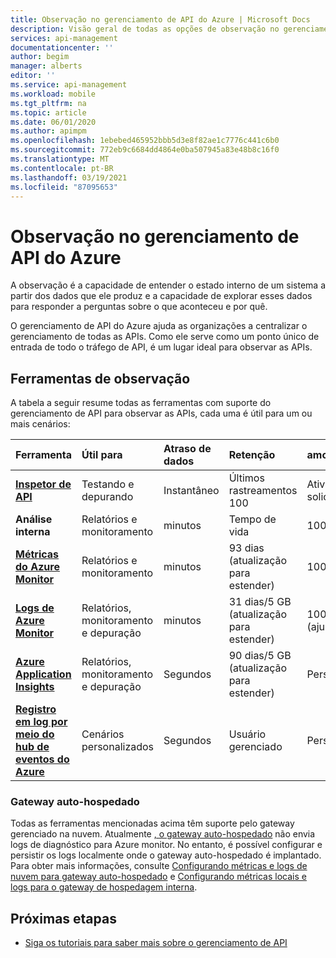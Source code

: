 ```yaml
---
title: Observação no gerenciamento de API do Azure | Microsoft Docs
description: Visão geral de todas as opções de observação no gerenciamento de API do Azure.
services: api-management
documentationcenter: ''
author: begim
manager: alberts
editor: ''
ms.service: api-management
ms.workload: mobile
ms.tgt_pltfrm: na
ms.topic: article
ms.date: 06/01/2020
ms.author: apimpm
ms.openlocfilehash: 1ebebed465952bbb5d3e8f82ae1c7776c441c6b0
ms.sourcegitcommit: 772eb9c6684dd4864e0ba507945a83e48b8c16f0
ms.translationtype: MT
ms.contentlocale: pt-BR
ms.lasthandoff: 03/19/2021
ms.locfileid: "87095653"
---
```

# <a name="observability-in-azure-api-management"></a>Observação no gerenciamento de API do Azure

A observação é a capacidade de entender o estado interno de um sistema a partir dos dados que ele produz e a capacidade de explorar esses dados para responder a perguntas sobre o que aconteceu e por quê. 

O gerenciamento de API do Azure ajuda as organizações a centralizar o gerenciamento de todas as APIs. Como ele serve como um ponto único de entrada de todo o tráfego de API, é um lugar ideal para observar as APIs. 

## <a name="observability-tools"></a>Ferramentas de observação

A tabela a seguir resume todas as ferramentas com suporte do gerenciamento de API para observar as APIs, cada uma é útil para um ou mais cenários:

| Ferramenta        | Útil para    | Atraso de dados | Retenção | amostragem | Tipo de dados | habilitado|
|:------------- |:-------------|:---- |:----|:---- |:--- |:---- 
| **[Inspetor de API](api-management-howto-api-inspector.md)** | Testando e depurando | Instantâneo | Últimos rastreamentos 100 | Ativado por solicitação | Rastreamentos de solicitação | Sempre
| **Análise interna** | Relatórios e monitoramento | minutos | Tempo de vida | 100% | Relatórios e logs | Sempre |
| **[Métricas do Azure Monitor](api-management-howto-use-azure-monitor.md)** | Relatórios e monitoramento | minutos | 93 dias (atualização para estender) | 100% | Métricas | Sempre |
| **[Logs de Azure Monitor](api-management-howto-use-azure-monitor.md)** | Relatórios, monitoramento e depuração | minutos | 31 dias/5 GB (atualização para estender) | 100% (ajustável) | Logs | Opcional |
| **[Azure Application Insights](api-management-howto-app-insights.md)** | Relatórios, monitoramento e depuração | Segundos | 90 dias/5 GB (atualização para estender) | Personalizado | Logs, métricas | Opcional |
| **[Registro em log por meio do hub de eventos do Azure](api-management-howto-log-event-hubs.md)** | Cenários personalizados | Segundos | Usuário gerenciado | Personalizado | Personalizado | Opcional |

### <a name="self-hosted-gateway"></a>Gateway auto-hospedado

Todas as ferramentas mencionadas acima têm suporte pelo gateway gerenciado na nuvem. Atualmente [, o gateway auto-hospedado](self-hosted-gateway-overview.md) não envia logs de diagnóstico para Azure monitor. No entanto, é possível configurar e persistir os logs localmente onde o gateway auto-hospedado é implantado. Para obter mais informações, consulte [Configurando métricas e logs de nuvem para gateway auto-hospedado](how-to-configure-cloud-metrics-logs.md) e [Configurando métricas locais e logs para o gateway de hospedagem interna](how-to-configure-local-metrics-logs.md).

## <a name="next-steps"></a>Próximas etapas

* [Siga os tutoriais para saber mais sobre o gerenciamento de API](import-and-publish.md)
